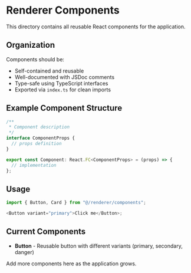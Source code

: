 # Renderer Components

This directory contains all reusable React components for the application.

## Organization

Components should be:

- Self-contained and reusable
- Well-documented with JSDoc comments
- Type-safe using TypeScript interfaces
- Exported via `index.ts` for clean imports

## Example Component Structure

```typescript
/**
 * Component description
 */
interface ComponentProps {
  // props definition
}

export const Component: React.FC<ComponentProps> = (props) => {
  // implementation
};
```

## Usage

```typescript
import { Button, Card } from "@/renderer/components";

<Button variant="primary">Click me</Button>;
```

## Current Components

- **Button** - Reusable button with different variants (primary, secondary, danger)

Add more components here as the application grows.
